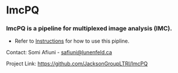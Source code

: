 # ImcPQ

### ImcPQ is a pipeline for multiplexed image analysis (IMC). 


* Refer to [Instructions](https://github.com/JacksonGroupLTRI/ImcPQ/blob/master/INSTRUCTIONS.ipynb) for how to use this pipline.


Contact: Somi Afiuni - safiuni@lunenfeld.ca

Project Link: https://github.com/JacksonGroupLTRI/ImcPQ

